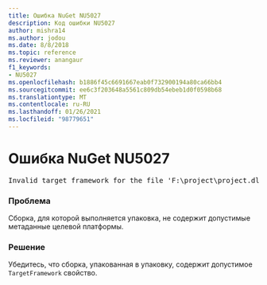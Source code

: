 ```yaml
---
title: Ошибка NuGet NU5027
description: Код ошибки NU5027
author: mishra14
ms.author: jodou
ms.date: 8/8/2018
ms.topic: reference
ms.reviewer: anangaur
f1_keywords:
- NU5027
ms.openlocfilehash: b1886f45c6691667eab0f732900194a80ca66bb4
ms.sourcegitcommit: ee6c3f203648a5561c809db54ebeb1d0f0598b68
ms.translationtype: MT
ms.contentlocale: ru-RU
ms.lasthandoff: 01/26/2021
ms.locfileid: "98779651"
---
```

# <a name="nuget-error-nu5027"></a>Ошибка NuGet NU5027
<pre>Invalid target framework for the file 'F:\project\project.dll'.</pre>

### <a name="issue"></a>Проблема

Сборка, для которой выполняется упаковка, не содержит допустимые метаданные целевой платформы.


### <a name="solution"></a>Решение

Убедитесь, что сборка, упакованная в упаковку, содержит допустимое `TargetFramework` свойство.

